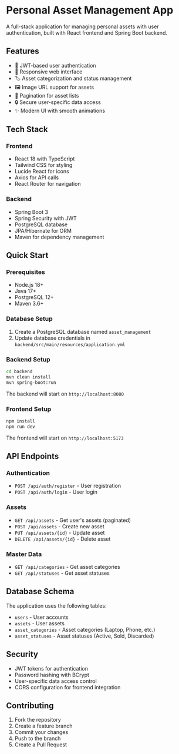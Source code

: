 # Personal Asset Management App

A full-stack application for managing personal assets with user authentication, built with React frontend and Spring Boot backend.

## Features

- 🔐 JWT-based user authentication
- 📱 Responsive web interface
- 🏷️ Asset categorization and status management
- 🖼️ Image URL support for assets
- 📄 Pagination for asset lists
- 🔒 Secure user-specific data access
- ✨ Modern UI with smooth animations

## Tech Stack

### Frontend
- React 18 with TypeScript
- Tailwind CSS for styling
- Lucide React for icons
- Axios for API calls
- React Router for navigation

### Backend
- Spring Boot 3
- Spring Security with JWT
- PostgreSQL database
- JPA/Hibernate for ORM
- Maven for dependency management

## Quick Start

### Prerequisites
- Node.js 18+
- Java 17+
- PostgreSQL 12+
- Maven 3.6+

### Database Setup
1. Create a PostgreSQL database named `asset_management`
2. Update database credentials in `backend/src/main/resources/application.yml`

### Backend Setup
```bash
cd backend
mvn clean install
mvn spring-boot:run
```

The backend will start on `http://localhost:8080`

### Frontend Setup
```bash
npm install
npm run dev
```

The frontend will start on `http://localhost:5173`

## API Endpoints

### Authentication
- `POST /api/auth/register` - User registration
- `POST /api/auth/login` - User login

### Assets
- `GET /api/assets` - Get user's assets (paginated)
- `POST /api/assets` - Create new asset
- `PUT /api/assets/{id}` - Update asset
- `DELETE /api/assets/{id}` - Delete asset

### Master Data
- `GET /api/categories` - Get asset categories
- `GET /api/statuses` - Get asset statuses

## Database Schema

The application uses the following tables:
- `users` - User accounts
- `assets` - User assets
- `asset_categories` - Asset categories (Laptop, Phone, etc.)
- `asset_statuses` - Asset statuses (Active, Sold, Discarded)

## Security

- JWT tokens for authentication
- Password hashing with BCrypt
- User-specific data access control
- CORS configuration for frontend integration

## Contributing

1. Fork the repository
2. Create a feature branch
3. Commit your changes
4. Push to the branch
5. Create a Pull Request